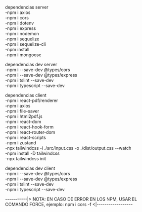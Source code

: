 dependencias server  
-npm i axios  
-npm i cors  
-npm i dotenv  
-npm i express  
-npm i nodemon  
-npm i sequelize  
-npm i sequelize-cli  
-npm install  
-npm i mongoose  
  
dependencias dev server  
-npm i --save-dev @types/cors  
-npm i --save-dev @types/express  
-npm i tslint --save-dev  
-npm i typescript --save-dev  
  
dependencias client  
-npm i react-pdf/renderer  
-npm i axios  
-npm i file-saver  
-npm i html2pdf.js  
-npm i react-dom  
-npm i react-hook-form  
-npm i react-router-dom  
-npm i react-scripts  
-npm i zustand  
-npx tailwindcss -i ./src/input.css -o ./dist/output.css --watch  
-npm install -D tailwindcss  
-npx tailwindcss init  

dependencias dev client  
-npm i --save-dev @types/cors  
-npm i --save-dev @types/express  
-npm i tslint --save-dev  
-npm i typescript --save-dev  
  
-----------|> NOTA: EN CASO DE ERROR EN LOS NPM, USAR EL COMANDO FORCE, ejemplo: npm i cors -f <|------------------
